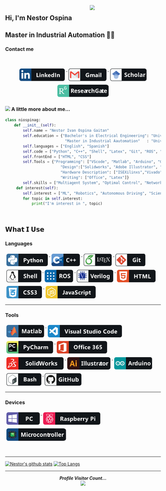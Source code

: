 <img align='right' src="https://media.giphy.com/media/M9gbBd9nbDrOTu1Mqx/giphy.gif" width="230">

## Hi, I'm Nestor Ospina 
## Master in Industrial Automation 👨‍💻
 <h3>Contact me</h3> 
 <br> 
<p align="center">
  <a href="https://www.linkedin.com/in/nestor-ospina/" target ="_blank">
    <img src="svg/linkedin.svg" alt="linkedin" style="vertical-align:top; margin:6px 4px" height="40">
  </a> 
  <a href="mailto:niospinag@unal.edu.co" target ="_blank">
    <img src="svg/gmail.svg" alt="Gmail" style="vertical-align:top; margin:6px 4px" height="40">
  </a> 
  <a href="https://scholar.google.com/citations?hl=es&user=LRhuGL8AAAAJ" target ="_blank">
    <img src="svg/scholar.svg" alt="Google Scholar" style="vertical-align:top; margin:6px 4px" height="40">
  </a> 
    <a href="https://www.researchgate.net/profile/Nestor-Ospina-Gaitan" target ="_blank">
    <img src="svg/researchgate.svg" alt="ResearchGate" style="vertical-align:top; margin:6px 4px" height="40">
  </a> 
</p>

<!-- [![](https://img.shields.io/badge/LinkedIn-nestorospina-blue)](https://www.linkedin.com/in/nestor-ospina/)
[![](https://img.shields.io/badge/Gmail-niospinag%40unal.edu.co-red)](mailto:niospinag@unal.edu.co)
[![](https://img.shields.io/badge/Schoolar-Nestor%20Ivan%20Ospina-important)](https://scholar.google.com/citations?hl=es&user=LRhuGL8AAAAJ)
[![](https://img.shields.io/badge/Researchgate-Nestor%20Ivan%20Ospina-brightgreen)](https://www.researchgate.net/profile/Nestor-Ospina-Gaitan) -->
<!-- [![](https://img.shields.io/badge/Linkedin-Nestor%20Ospina-blue)](https://www.linkedin.com/in/nestor-ospina/) -->


### <img src="https://media.giphy.com/media/iigp4VDyf5dCLRlGkm/giphy.gif" width="50"> A little more about me...  

```python
class niospinag:
    def __init__(self):
        self.name = "Nestor Ivan Ospina Gaitan"
        self.education = {"Bachelor's in Electrical Engineering": "Universidad Nacional de Colombia",
                           "Master in Industrial Aautomation"   : "Universidad Nacional de Colombia" }
        self.languages = ["English", "Spanish"]
        self.code = ["Python", "C++", "Shell", "Latex", "Git", "ROS", "VHDL", "Verilog", "M"]               
        self.frontEnd = ["HTML", "CSS"]
        self.Tools = {"Programming": ["VScode", "Matlab", "Arduino", "Git", "Jupiter", "Spyder"],
                         "Design":["Solidworks", "Adobe Illustrator", "Autocad"],
                         "Hardware Description": ["ISEXilinxs","Vivado", "Quartus"],
                         "Writing": ["Office", "Latex"]}
        self.skills = ["Multiagent System", "Optimal Control", "Network systems"] 
     def interest(self):
        self.interest = ["ML", "Robotics", "Autonomous Driving", "Science and Technology"]
        for topic in self.interest:
            print("I'm interest in ", topic)
        
        
```


## 𝗪𝗵𝗮𝘁 𝗜 𝗨𝘀𝗲

### Languages
<p align="left">
  <a href="#">
    <img src="svg/python.svg" alt="Python" style="vertical-align:top; margin:6px 4px" height="40">
  </a> 
  <a href="#">
    <img src="svg/cplus.svg" alt="Cplusplus" style="vertical-align:top; margin:6px 4px" height="40">
  </a> 
  <a href="#">
    <img src="svg/latex.svg" alt="Latex" style="vertical-align:top; margin:6px 4px" height="40">
  </a> 
    <a href="#">
    <img src="svg/git.svg" alt="Git" style="vertical-align:top; margin:6px 4px" height="40">
  </a> 
   </a> 
    <a href="#">
    <img src="svg/shell.svg" alt="Shell" style="vertical-align:top; margin:6px 4px" height="40">
  </a> 
    </a> 
    <a href="#">
    <img src="svg/ros.svg" alt="ROS" style="vertical-align:top; margin:6px 4px" height="40">
  </a> 
     <a href="#">
    <img src="svg/verilog.svg" alt="Verilog" style="vertical-align:top; margin:6px 4px" height="40">
  </a> 
   </a> 
    <a href="#">
    <img src="svg/html.svg" alt="HTML" style="vertical-align:top; margin:6px 4px" height="40">
  </a> 
    </a> 
    <a href="#">
    <img src="svg/css.svg" alt="CSS" style="vertical-align:top; margin:6px 4px" height="40">
  </a> 
    </a> 
    <a href="#">
    <img src="svg/javascript.svg" alt="JavaScript" style="vertical-align:top; margin:6px 4px" height="40">
  </a> 
    </a> 
</p>

<hr>

### Tools

<p align="left">
  <a href="#">
    <img src="svg/matlab.svg" alt="Matlab" style="vertical-align:top; margin:6px 4px" height="40">
  </a> 
  <a href="#">
    <img src="svg/vscode.svg" alt="Visual Estudio Code" style="vertical-align:top; margin:6px 4px" height="40">
  </a> 
  <a href="#">
    <img src="svg/pycharm.svg" alt="Pycharm" style="vertical-align:top; margin:6px 4px" height="40">
  </a> 
    <a href="#">
    <img src="svg/office.svg" alt="Office" style="vertical-align:top; margin:6px 4px" height="40">
  </a> 
   </a> 
    <a href="#">
    <img src="svg/solidworks.svg" alt="Solidworks" style="vertical-align:top; margin:6px 4px" height="40">
  </a> 
    </a> 
    <a href="#">
    <img src="svg/illustrator.svg" alt="Adobe Illustrator" style="vertical-align:top; margin:6px 4px" height="40">
  </a> 
   </a> 
    <a href="#">
    <img src="svg/arduino.svg" alt="Arduino" style="vertical-align:top; margin:6px 4px" height="40">
  </a> 
    </a> 
    <a href="#">
    <img src="svg/bash.svg" alt="bash" style="vertical-align:top; margin:6px 4px" height="40">
  </a> 
    </a> 
    <a href="#">
    <img src="svg/github.svg" alt="GitHub" style="vertical-align:top; margin:6px 4px" height="40">
  </a> 
    </a> 
</p>

<hr>

### Devices

<p align="left">
  <a href="#">
    <img src="svg/pc.svg" alt="PC" style="vertical-align:top; margin:6px 4px" height="40">
  </a> 
  <a href="#">
    <img src="svg/raspi.svg" alt="Raspberry Pi" style="vertical-align:top; margin:6px 4px" height="40">
  </a> 
  <a href="#">
    <img src="svg/micro.svg" alt="Microcontroller" style="vertical-align:top; margin:6px 4px" height="40">
  </a> 
 
</p>

<br />



<hr>


<!--

⭐️ From [@ashrafkm](https://github.com/ashrafkm)

**niospinag/niospinag** is a ✨ _special_ ✨ repository because its `README.md` (this file) appears on your GitHub profile.

Here are some ideas to get you started:

- 🔭 I’m currently working on ...
- 🌱 I’m currently learning ...
- 👯 I’m looking to collaborate on ...
- 🤔 I’m looking for help with ...
- 💬 Ask me about ...
- 📫 How to reach me: ...
- 😄 Pronouns: ...
- ⚡ Fun fact: ...
-->


<p align="center">
    
[![Nestor's github stats](https://github-readme-stats.vercel.app/api?username=niospinag&show_icons=true&theme=dark)](https://github.com/niospinag)
[![Top Langs](https://github-readme-stats.vercel.app/api/top-langs/?username=niospinag&show_icons=true&theme=dark&layout=compact&hide_border=true)](https://github.com/niospinag?tab=repositories)
</p>


<!---[![Top Langs](https://github-readme-stats.vercel.app/api/top-langs/?username=niospinag&show_icons=true&theme=dark&line_height=30)](https://github.com/niospinag/github-readme-stats) -->
<hr>
<p align="center"> 
  <i><b>Profile Visitor Count...</b></i><br>

  <img src="https://profile-counter.glitch.me/niospinag/count.svg" />
</p>
